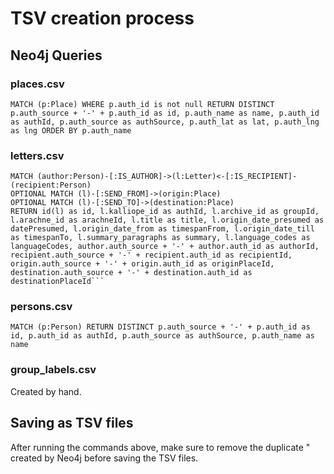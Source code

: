 # TSV creation process

## Neo4j Queries

### places.csv

```
MATCH (p:Place) WHERE p.auth_id is not null RETURN DISTINCT p.auth_source + '-' + p.auth_id as id, p.auth_name as name, p.auth_id as authId, p.auth_source as authSource, p.auth_lat as lat, p.auth_lng as lng ORDER BY p.auth_name
```

### letters.csv

```
MATCH (author:Person)-[:IS_AUTHOR]->(l:Letter)<-[:IS_RECIPIENT]-(recipient:Person)
OPTIONAL MATCH (l)-[:SEND_FROM]->(origin:Place)
OPTIONAL MATCH (l)-[:SEND_TO]->(destination:Place)
RETURN id(l) as id, l.kalliope_id as authId, l.archive_id as groupId, l.arachne_id as arachneId, l.title as title, l.origin_date_presumed as datePresumed, l.origin_date_from as timespanFrom, l.origin_date_till as timespanTo, l.summary_paragraphs as summary, l.language_codes as languageCodes, author.auth_source + '-' + author.auth_id as authorId, recipient.auth_source + '-' + recipient.auth_id as recipientId, origin.auth_source + '-' + origin.auth_id as originPlaceId, destination.auth_source + '-' + destination.auth_id as destinationPlaceId```
```

### persons.csv

```
MATCH (p:Person) RETURN DISTINCT p.auth_source + '-' + p.auth_id as id, p.auth_id as authId, p.auth_source as authSource, p.auth_name as name
```

### group_labels.csv

Created by hand.

## Saving as TSV files

After running the commands above, make sure to remove the duplicate " created by Neo4j before saving the TSV files.
